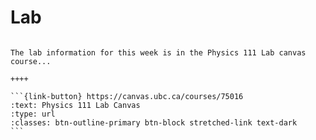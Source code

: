 # Lab

````{panels}

The lab information for this week is in the Physics 111 Lab canvas course...

++++ 

```{link-button} https://canvas.ubc.ca/courses/75016
:text: Physics 111 Lab Canvas
:type: url
:classes: btn-outline-primary btn-block stretched-link text-dark
```
````